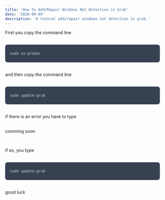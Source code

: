 ```yaml
---
title: 'How to Add/Repair Windows Not Detection in Grub'
date: '2020-09-09'
description: 'A tutoral add/repair windows not detection in grub.'
---
```


First you copy the command line <br/><br/>

<div class="CodeBox">
  <pre><code class="CodeText">sudo os-prober </code></pre> 
</div>

<br/>

and then copy the command line <br/><br/>

<div class="CodeBox">
  <pre><code class="CodeText">sudo update-grub</code></pre>
</div>

<br/>

if there is an error you have to type <br/><br/>

comming soon

<br/>

if so, you type <br/><br/>

<div class="CodeBox">
  <pre><code class="CodeText">sudo update-grub</code></pre> 
</div>

<br/>

good luck

<style>
  .CodeBox{
    background-color:  rgba(55, 65, 81, 1);
    border-radius: .5rem;
    padding: .5rem 0 .5rem 1rem;
  }
  .CodeText {
    color:  rgba(209, 213, 219, 1);
  }
</style>
